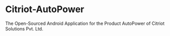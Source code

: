 # Citriot-AutoPower
The Open-Sourced Android Application for the Product AutoPower of Citriot Solutions Pvt. Ltd.
